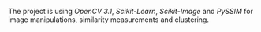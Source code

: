 The project is using *OpenCV 3.1*, *Scikit-Learn*, *Scikit-Image* and *PySSIM* for image manipulations, similarity measurements and clustering.
